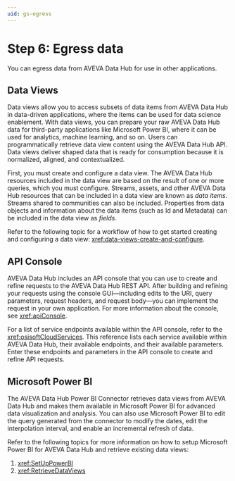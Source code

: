 ```yaml
---
uid: gs-egress
---
```


# Step 6: Egress data

You can egress data from AVEVA Data Hub for use in other applications.

## Data Views

Data views allow you to access subsets of data items from AVEVA Data Hub in data-driven applications, where the items can be used for data science enablement. With data views, you can prepare your raw AVEVA Data Hub data for third-party applications like Microsoft Power BI, where it can be used for analytics, machine learning, and so on. Users can programmatically retrieve data view content using the AVEVA Data Hub API. Data views deliver shaped data that is ready for consumption because it is normalized, aligned, and contextualized.

First, you must create and configure a data view. The AVEVA Data Hub resources included in the data view are based on the result of one or more queries, which you must configure. Streams, assets, and other AVEVA Data Hub resources that can be included in a data view are known as _data items_. Streams shared to communities can also be included. Properties from data objects and information about the data items (such as Id and Metadata) can be included in the data view as _fields_.

Refer to the following topic for a workflow of how to get started creating and configuring a data view: <xref:data-views-create-and-configure>.

## API Console

AVEVA Data Hub includes an API console that you can use to create and refine requests to the AVEVA Data Hub REST API. After building and refining your requests using the console GUI—including edits to the URI, query parameters, request headers, and request body—you can implement the request in your own application. For more information about the console, see <xref:apiConsole>.

For a list of service endpoints available within the API console, refer to the <xref:osisoftCloudServices>. This reference lists each service available within AVEVA Data Hub, their available endpoints, and their available parameters. Enter these endpoints and parameters in the API console to create and refine API requests.

## Microsoft Power BI

The AVEVA Data Hub Power BI Connector retrieves data views from AVEVA Data Hub and makes them available in Microsoft Power BI for advanced data visualization and analysis. You can also use Microsoft Power BI to edit the query generated from the connector to modify the dates, edit the interpolation interval, and enable an incremental refresh of data.

Refer to the following topics for more information on how to setup Microsoft Power BI for AVEVA Data Hub and retrieve existing data views:

1. <xref:SetUpPowerBI>
2. <xref:RetrieveDataViews>
